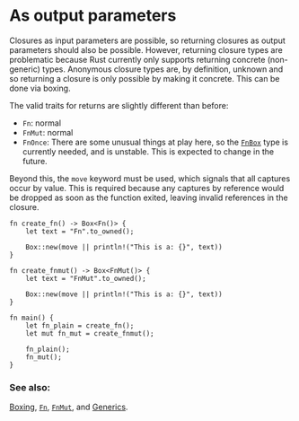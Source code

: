 # As output parameters

Closures as input parameters are possible, so returning closures as 
output parameters should also be possible. However, returning closure types 
are problematic because Rust currently only supports returning concrete 
(non-generic) types. Anonymous closure types are, by definition, unknown 
and so returning a closure is only possible by making it concrete. This 
can be done via boxing.

The valid traits for returns are slightly different than before:

* `Fn`: normal
* `FnMut`: normal
* `FnOnce`: There are some unusual things at play here, so the [`FnBox`][fnbox]
  type is currently needed, and is unstable. This is expected to change in
  the future.

Beyond this, the `move` keyword must be used, which signals that all captures
occur by value. This is required because any captures by reference would be
dropped as soon as the function exited, leaving invalid references in the
closure.

```rust,editable
fn create_fn() -> Box<Fn()> {
    let text = "Fn".to_owned();

    Box::new(move || println!("This is a: {}", text))
}

fn create_fnmut() -> Box<FnMut()> {
    let text = "FnMut".to_owned();

    Box::new(move || println!("This is a: {}", text))
}

fn main() {
    let fn_plain = create_fn();
    let mut fn_mut = create_fnmut();

    fn_plain();
    fn_mut();
}
```

### See also:

[Boxing][box], [`Fn`][fn], [`FnMut`][fnmut], and [Generics][generics].

[box]: std/box.html
[fn]: https://doc.rust-lang.org/std/ops/trait.Fn.html
[fnmut]: https://doc.rust-lang.org/std/ops/trait.FnMut.html
[fnbox]: https://doc.rust-lang.org/std/boxed/trait.FnBox.html 
[generics]: generics.html
